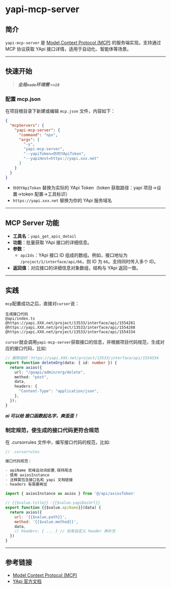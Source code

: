 # yapi-mcp-server

## 简介

`yapi-mcp-server` 是 [Model Context Protocol (MCP)](https://modelcontextprotocol.io/introduction) 的服务端实现。支持通过 MCP 协议获取 YApi 接口详情，适用于自动化、智能体等场景。

---

## 快速开始

> **_全局`node`环境需 `>=18`_**

### 配置 mcp.json

在项目根目录下新建或编辑 `mcp.json` 文件，内容如下：

```json
{
  "mcpServers": {
    "yapi-mcp-server": {
      "command": "npx",
      "args": [
        "-y",
        "yapi-mcp-server",
        "--yapiToken=你的YApiToken",
        "--yapiHost=https://yapi.xxx.net"
      ]
    }
  }
}
```

- `你的YApiToken` 替换为实际的 YApi Token（token 获取路径：yapi 项目->设置->token 配置->工具标识）
- `https://yapi.xxx.net` 替换为你的 YApi 服务域名

---

## MCP Server 功能

- **工具名**：`yapi_get_apis_detail`
- **功能**：批量获取 YApi 接口的详细信息。
- **参数**：
  - `apiIds`：YApi 接口 ID 组成的数组。例如，接口地址为 `/project/1/interface/api/66`，则 ID 为 `66`。支持同时传入多个 ID。
- **返回值**：对应接口的详细信息对象数组，结构与 YApi 返回一致。

---

## 实践

`mcp`配置成功之后，直接对`cursor`说：

```
生成接口代码
@api/index.ts
@https://yapi.XXX.net/project/13533/interface/api/1554281
@https://yapi.XXX.net/project/13533/interface/api/1554288
@https://yapi.XXX.net/project/13533/interface/api/1554334
```

`cursor`就会调用`yapi-mcp-server`获取接口的信息，并根据项目代码规范，生成对应的接口代码，比如:

```ts
// 删除组织：https://yapi.XXX.net/project/13533/interface/api/1554334
export function deleteOrg(data: { id: number }) {
  return axios({
    url: "/goapi/admin/org/delete",
    method: "post",
    data,
    headers: {
      "Content-Type": "application/json",
    },
  });
}
```

**_ai 可以给 接口函数起名字，爽歪歪！_**

### 制定规范，使生成的接口代码更符合规范

在 .cursorrules 文件中，编写接口代码的规范，比如:

```js
// .cursorrules

接口代码规范：

- apiName 驼峰且动词前置,保持简洁
- 使用 axiosInstance
- 注释需包含接口名和 yapi 文档链接
- headers 有需要再加

import { axiosInstance as axios } from '@/api/axiosToken'

// {{$value.title}}：{{$value.yapiDocUrl}}
export function {{$value.apiName}}(data) {
  return axios({
    url: '{{$value.path}}',
    method: '{{$value.method}}',
    data,
    // headers: { ... } // 如有自定义 header 再补充
  })
}
```

---

## 参考链接

- [Model Context Protocol (MCP)](https://modelcontextprotocol.io/introduction)
- [YApi 官方文档](https://hellosean1025.github.io/yapi/openapi.html)

